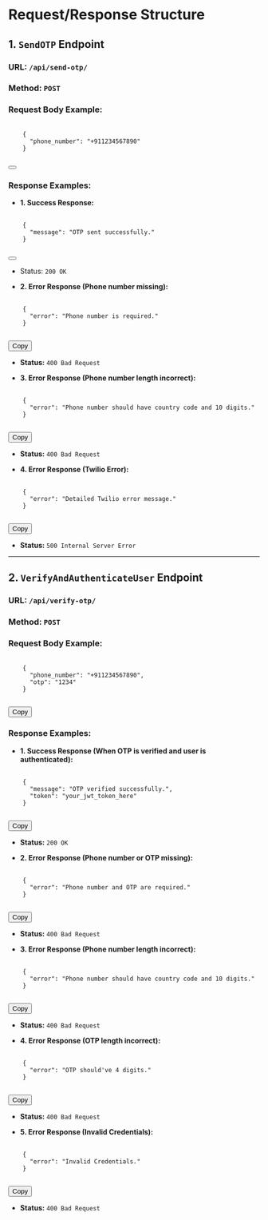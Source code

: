 # Request/Response Structure

## 1. `SendOTP` Endpoint

### URL: `/api/send-otp/`
### Method: `POST`

### Request Body Example:
<pre>
  <code id="send-otp-request">
    {
      "phone_number": "+911234567890"
    }
  </code>
</pre>
<button onclick="copyToClipboard('#send-otp-request')"></button>

### Response Examples:

- **1. Success Response:**
<pre>
  <code id="send-otp-success">
    {
      "message": "OTP sent successfully."
    }
  </code>
</pre>
<button onclick="copyToClipboard('#send-otp-success')"></button>
- Status: `200 OK`


- **2. Error Response (Phone number missing):**
<pre>
  <code id="send-otp-error-missing">
    {
      "error": "Phone number is required."
    }
  </code>
</pre>
<button onclick="copyToClipboard('#send-otp-error-missing')">Copy</button>
- **Status:** `400 Bad Request`

- **3. Error Response (Phone number length incorrect):**
<pre>
  <code id="send-otp-error-length">
    {
      "error": "Phone number should have country code and 10 digits."
    }
  </code>
</pre>
<button onclick="copyToClipboard('#send-otp-error-length')">Copy</button>
- **Status:** `400 Bad Request`

- **4. Error Response (Twilio Error):**
<pre>
  <code id="send-otp-error-twilio">
    {
      "error": "Detailed Twilio error message."
    }
  </code>
</pre>
<button onclick="copyToClipboard('#send-otp-error-twilio')">Copy</button>
- **Status:** `500 Internal Server Error`

---

## 2. `VerifyAndAuthenticateUser` Endpoint

### URL: `/api/verify-otp/`
### Method: `POST`

### Request Body Example:
<pre>
  <code id="verify-otp-request">
    {
      "phone_number": "+911234567890",
      "otp": "1234"
    }
  </code>
</pre>
<button onclick="copyToClipboard('#verify-otp-request')">Copy</button>

### Response Examples:

- **1. Success Response (When OTP is verified and user is authenticated):**
<pre>
  <code id="verify-otp-success">
    {
      "message": "OTP verified successfully.",
      "token": "your_jwt_token_here"
    }
  </code>
</pre>
<button onclick="copyToClipboard('#verify-otp-success')">Copy</button>
- **Status:** `200 OK`

- **2. Error Response (Phone number or OTP missing):**
<pre>
  <code id="verify-otp-error-missing">
    {
      "error": "Phone number and OTP are required."
    }
  </code>
</pre>
<button onclick="copyToClipboard('#verify-otp-error-missing')">Copy</button>
- **Status:** `400 Bad Request`

- **3. Error Response (Phone number length incorrect):**
<pre>
  <code id="verify-otp-error-length">
    {
      "error": "Phone number should have country code and 10 digits."
    }
  </code>
</pre>
<button onclick="copyToClipboard('#verify-otp-error-length')">Copy</button>
- **Status:** `400 Bad Request`

- **4. Error Response (OTP length incorrect):**
<pre>
  <code id="verify-otp-error-otp-length">
    {
      "error": "OTP should've 4 digits."
    }
  </code>
</pre>
<button onclick="copyToClipboard('#verify-otp-error-otp-length')">Copy</button>
- **Status:** `400 Bad Request`

- **5. Error Response (Invalid Credentials):**
<pre>
  <code id="verify-otp-error-invalid">
    {
      "error": "Invalid Credentials."
    }
  </code>
</pre>
<button onclick="copyToClipboard('#verify-otp-error-invalid')">Copy</button>
- **Status:** `400 Bad Request`
